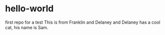 # hello-world
first repo for a test
This is from Franklin and Delaney and Delaney has a cool cat, his name is Sam.
